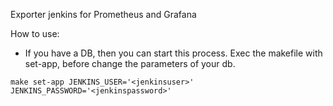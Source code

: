 Exporter jenkins for Prometheus and Grafana

How to use:


* If you have a DB, then you can start this process.
		Exec the makefile with set-app, before change the parameters of your db.
```
make set-app JENKINS_USER='<jenkinsuser>' JENKINS_PASSWORD='<jenkinspassword>'
```
 
